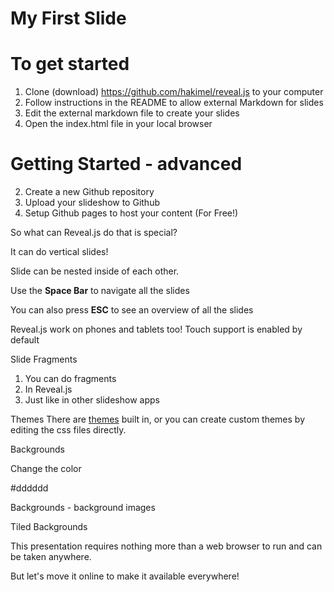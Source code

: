 # My First Slide #



# To get started #
1. Clone (download) https://github.com/hakimel/reveal.js to your computer
1. Follow instructions in the README to allow external Markdown for slides
2. Edit the external markdown file to create your slides
3. Open the index.html file in your local browser



# Getting Started - advanced #
2. Create a new Github repository
3. Upload your slideshow to Github
4. Setup Github pages to host your content (For Free!)



So what can Reveal.js do that is special?


It can do vertical slides!


Slide can be nested inside of each other.


Use the **Space Bar** to navigate all the slides



You can also press **ESC** to see an overview of all the slides



Reveal.js work on phones and tablets too! Touch support is enabled by default



Slide Fragments
1. You can do fragments <!-- .element: class="fragment" -->
2. In Reveal.js <!-- .element: class="fragment" -->
3. Just like in other slideshow apps <!-- .element: class="fragment" -->



Themes
There are <a href="https://revealjs.com/?transition=slide#/themes" target="blank">themes</a> built in, or you can create custom themes by editing the css files directly.


Backgrounds <!-- .slide: data-background="#dddddd" -->

Change the color 

#dddddd


Backgrounds - background images <!-- .slide: data-background-image="https://nhla38.wildapricot.org/resources/newnhlalogo.png" data-background-size="contain" data-background-repeat="no-repeat" data-background-position="top" data-background="#dddddd" -->


Tiled Backgrounds <!-- .slide: data-background="https://s3.amazonaws.com/hakim-static/reveal-js/image-placeholder.png" data-background-repeat="repeat" data-background-size="100px" -->


<!-- .slide: data-background-video="https://s3.amazonaws.com/static.slid.es/site/homepage/v1/homepage-video-editor.mp4,https://s3.amazonaws.com/static.slid.es/site/homepage/v1/homepage-video-editor.webm" data-background-color="#000000" -->



This presentation requires nothing more than a web browser to run and can be taken anywhere.

But let's move it online to make it available everywhere!
